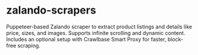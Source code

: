 # zalando-scrapers
Puppeteer-based Zalando scraper to extract product listings and details like price, sizes, and images. Supports infinite scrolling and dynamic content. Includes an optional setup with Crawlbase Smart Proxy for faster, block-free scraping.
